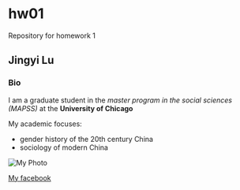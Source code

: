 # hw01
Repository for homework 1

## Jingyi Lu

### Bio
I am a graduate student in the *master program in the social sciences (MAPSS)* at the **University of Chicago**

My academic focuses:

* gender history of the 20th century China
* sociology of modern China

![My Photo](https://raw.githubusercontent.com/jingyi22/hw01/master/image1.png)


[My facebook](https://www.facebook.com/jingyi.lu.10)